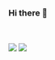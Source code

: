 ### Hi there 👋
<!--
**ZyGout/ZyGout** is a ✨ _special_ ✨ repository because its `README.md` (this file) appears on your GitHub profile.

Here are some ideas to get you started:

- 🔭 I’m currently working on ...
- 🌱 I’m currently learning ...
- 👯 I’m looking to collaborate on ...
- 🤔 I’m looking for help with ...
- 💬 Ask me about ...
- 📫 How to reach me: ...
- 😄 Pronouns: ...
- ⚡ Fun fact: ...
-->
<br/>
<br/>
<img src="https://github-readme-stats.vercel.app/api?username=ZyGout&show_icons=true&hide_border=true&theme=tokyonight"/>

<img src="https://github-readme-stats.vercel.app/api/top-langs/?username=ZyGout&hide_border=true&theme=tokyonight"/>
